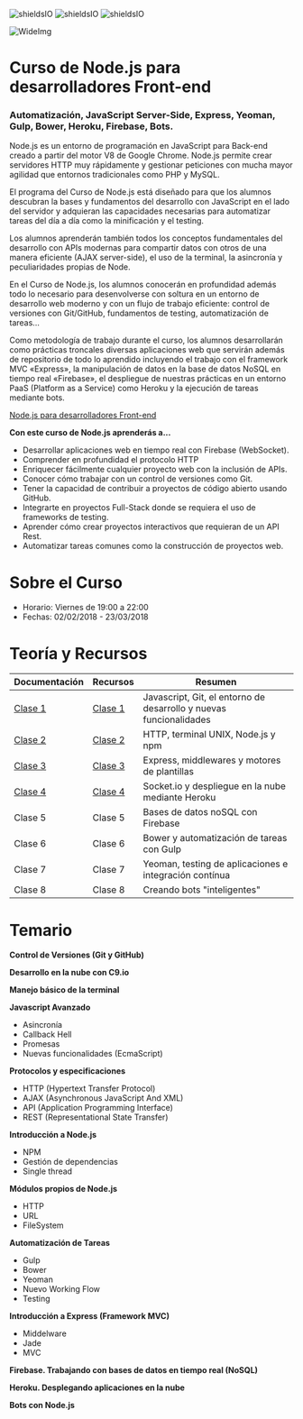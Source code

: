 ![shieldsIO](https://img.shields.io/github/issues/Fictizia/Curso-Node.js-para-desarrolladores-Front-end_ed5.svg)
![shieldsIO](https://img.shields.io/github/forks/Fictizia/Curso-Node.js-para-desarrolladores-Front-end_ed5.svg)
![shieldsIO](https://img.shields.io/github/stars/Fictizia/Curso-Node.js-para-desarrolladores-Front-end_ed5.svg)

![WideImg](http://fictizia.com/img/github/Fictizia-plan-estudios-github.jpg)
# Curso de Node.js para desarrolladores Front-end
### Automatización, JavaScript Server-Side, Express, Yeoman, Gulp, Bower, Heroku, Firebase, Bots.



Node.js es un entorno de programación en JavaScript para Back-end creado a partir del motor V8 de Google Chrome. Node.js permite crear servidores HTTP muy rápidamente y gestionar peticiones con mucha mayor agilidad que entornos tradicionales como PHP y MySQL.

El programa del Curso de Node.js está diseñado para que los alumnos descubran la bases y fundamentos del desarrollo con JavaScript en el lado del servidor y adquieran las capacidades necesarias para automatizar tareas del día a día como la minificación y el testing.

Los alumnos aprenderán también todos los conceptos fundamentales del desarrollo con APIs modernas para compartir datos con otros de una manera eficiente (AJAX server-side), el uso de la terminal, la asincronía y peculiaridades propias de Node.

En el Curso de Node.js, los alumnos conocerán en profundidad además todo lo necesario para desenvolverse con soltura en un entorno de desarrollo web moderno y con un flujo de trabajo eficiente: control de versiones con Git/GitHub, fundamentos de testing, automatización de tareas...

Como metodología de trabajo durante el curso, los alumnos desarrollarán como prácticas troncales diversas aplicaciones web que servirán además de repositorio de todo lo aprendido incluyendo el trabajo con el framework MVC «Express», la manipulación de datos en la base de datos NoSQL en tiempo real «Firebase», el despliegue de nuestras prácticas en un entorno PaaS (Platform as a Service) como Heroku y la ejecución de tareas mediante bots.

[Node.js para desarrolladores Front-end](http://www.fictizia.com/formacion/curso_nodejs)


**Con este curso de Node.js aprenderás a...**
* Desarrollar aplicaciones web en tiempo real con Firebase (WebSocket).
* Comprender en profundidad el protocolo HTTP
* Enriquecer fácilmente cualquier proyecto web con la inclusión de APIs.
* Conocer cómo trabajar con un control de versiones como Git.
* Tener la capacidad de contribuir a proyectos de código abierto usando GitHub.
* Integrarte en proyectos Full-Stack donde se requiera el uso de frameworks de testing.
* Aprender cómo crear proyectos interactivos que requieran de un API Rest.
* Automatizar tareas comunes como la construcción de proyectos web.

Sobre el Curso
=================
* Horario: Viernes de 19:00 a 22:00
* Fechas: 02/02/2018 - 23/03/2018

Teoría y Recursos
=================

| Documentación | Recursos | Resumen |
|--------|---------|---------|
| [Clase 1](clase1/README.md) | [Clase 1](clase1/recursos.md) | Javascript, Git, el entorno de desarrollo y nuevas funcionalidades |
| [Clase 2](clase2/README.md) | [Clase 2](clase2/recursos.md) | HTTP, terminal UNIX, Node.js y npm |
| [Clase 3](clase3/README.md) | [Clase 3](clase3/recursos.md) | Express, middlewares y motores de plantillas |
| [Clase 4](clase4/README.md) | [Clase 4](clase4/recursos.md) | Socket.io y despliegue en la nube mediante Heroku |
| Clase 5 | Clase 5 | Bases de datos noSQL con Firebase |
| Clase 6 | Clase 6 | Bower y automatización de tareas con Gulp |
| Clase 7 | Clase 7 | Yeoman, testing de aplicaciones e integración contínua |
| Clase 8 | Clase 8 | Creando bots "inteligentes" |


Temario
=================

**Control de Versiones (Git y GitHub)**

**Desarrollo en la nube con C9.io**

**Manejo básico de la terminal**

**Javascript Avanzado**
* Asincronía
* Callback Hell
* Promesas
* Nuevas funcionalidades (EcmaScript)

**Protocolos y especificaciones**
* HTTP (Hypertext Transfer Protocol)
* AJAX (Asynchronous JavaScript And XML)
* API (Application Programming Interface)
* REST (Representational State Transfer)

**Introducción a Node.js**
* NPM
* Gestión de dependencias
* Single thread

**Módulos propios de Node.js**
* HTTP
* URL
* FileSystem

**Automatización de Tareas**
* Gulp
* Bower
* Yeoman
* Nuevo Working Flow
* Testing

**Introducción a Express (Framework MVC)**
* Middelware
* Jade
* MVC

**Firebase. Trabajando con bases de datos en tiempo real (NoSQL)**

**Heroku. Desplegando aplicaciones en la nube**

**Bots con Node.js**
